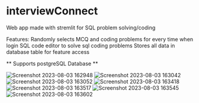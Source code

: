 # interviewConnect
Web app made with stremlit for SQL problem solving/coding 

Features:
Randomly selects MCQ and coding problems for every time when login
SQL code editor to solve sql coding problems
Stores all data in database table for feature access

** Supports postgreSQL Database **




![Screenshot 2023-08-03 162948](https://github.com/github-rajs/interviewConnect/assets/96167710/1fa9ddba-02d1-43a5-ad79-896ef85f97f8)
![Screenshot 2023-08-03 163042](https://github.com/github-rajs/interviewConnect/assets/96167710/76997b1e-bace-4314-9652-092428e08544)
![Screenshot 2023-08-03 163052](https://github.com/github-rajs/interviewConnect/assets/96167710/d056f0cc-d83e-41b8-aea4-f0beb207c316)
![Screenshot 2023-08-03 163418](https://github.com/github-rajs/interviewConnect/assets/96167710/4315af94-5931-42fe-ac75-601f5d00a2c0)
![Screenshot 2023-08-03 163517](https://github.com/github-rajs/interviewConnect/assets/96167710/db3ad0e6-dd0c-4dfd-82ee-07b3bc6e00c3)
![Screenshot 2023-08-03 163545](https://github.com/github-rajs/interviewConnect/assets/96167710/54fa9fc9-81d8-42d2-9acd-e26cad5a043f)
![Screenshot 2023-08-03 163602](https://github.com/github-rajs/interviewConnect/assets/96167710/d24b0078-0c32-4c01-a751-3e92e0dd6c8e)
